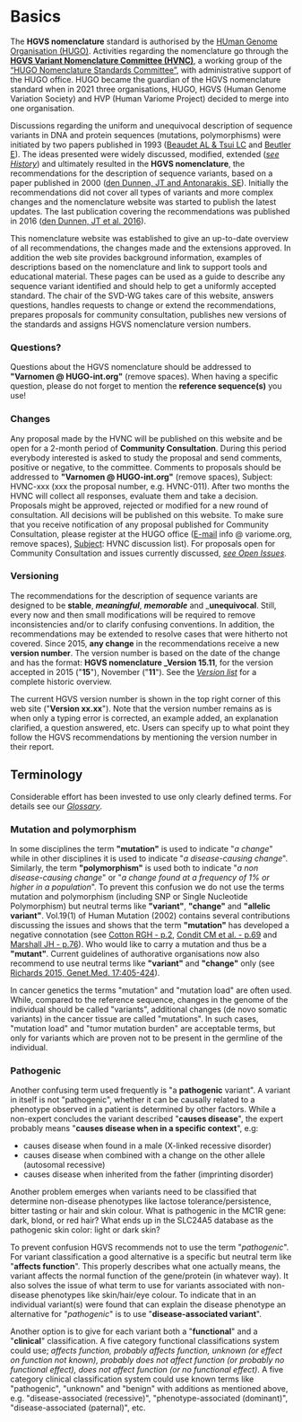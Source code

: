 # Basics

The **HGVS nomenclature** standard is authorised by the [HUman Genome Organisation (HUGO)](http://www.hugo-international.org). Activities regarding the nomenclature go through the [**HGVS Variant Nomenclature Committee (HVNC)**](http://varnomen.hgvs.org/HVNC), a working group of the [“HUGO Nomenclature Standards Committee”](https://www.hugo-international.org/standards/), with administrative support of the HUGO office. HUGO became the guardian of the HGVS nomenclature standard when in 2021 three organisations, HUGO, HGVS (Human Genome Variation Society) and HVP (Human Variome Project) decided to merge into one organisation.

Discussions regarding the uniform and unequivocal description of sequence variants in DNA and protein sequences (mutations, polymorphisms) were initiated by two papers published in 1993 ([Beaudet AL & Tsui LC](http://onlinelibrary.wiley.com/doi/10.1002/humu.1380020402/abstract) and [Beutler E](http://www.ncbi.nlm.nih.gov/pmc/articles/PMC1682427/pdf/ajhg00054-0240.pdf)). The ideas presented were widely discussed, modified, extended ([_see History_](/history)) and ultimately resulted in the **HGVS nomenclature**, the recommendations for the description of sequence variants, based on a paper published in 2000 ([den Dunnen, JT and Antonarakis, SE](http://www3.interscience.wiley.com/cgi-bin/fulltext/68503056/PDFSTART)). Initially the recommendations did not cover all types of variants and more complex changes and the nomenclature website was started to publish the latest updates. The last publication covering the recommendations was published in 2016 ([den Dunnen, JT et al. 2016](http://onlinelibrary.wiley.com/doi/10.1002/humu.22981/pdf)).

This nomenclature website was established to give an up-to-date overview of all recommendations, the changes made and the extensions approved. In addition the web site provides background information, examples of descriptions based on the nomenclature and link to support tools and educational material. These pages can be used as a guide to describe any sequence variant identified and should help to get a uniformly accepted standard. The chair of the SVD-WG takes care of this website, answers questions, handles requests to change or extend the recommendations, prepares proposals for community consultation, publishes new versions of the standards and assigns HGVS nomenclature version numbers.

### Questions?

Questions about the HGVS nomenclature should be addressed to **"Varnomen @ HUGO-int.org"** (remove spaces). When having a specific question, please do not forget to mention the **reference sequence(s)** you use!

### Changes

Any proposal made by the HVNC will be published on this website and be open for a 2-month period of **Community Consultation**. During this period everybody interested is asked to study the proposal and send comments, positive or negative, to the committee. Comments to proposals should be addressed to **"Varnomen @ HUGO-int.org"** (remove spaces), Subject: HVNC-xxx (xxx the proposal number, e.g. HVNC-011). After two months the HVNC will collect all responses, evaluate them and take a decision. Proposals might be approved, rejected or modified for a new round of consultation. All decisions will be published on this website. To make sure that you receive notification of any proposal published for Community Consultation, please register at the HUGO office (<u>E-mail</u> info @ variome.org, remove spaces), <u>Subject</u>: HVNC discussion list). For proposals open for Community Consultation and issues currently discussed, [_see Open Issues_](/recommendations/open-issues/).

### Versioning

The recommendations for the description of sequence variants are designed to be **stable**, _**meaningful**_, _**memorable**_ and _**unequivocal**. Still, every now and then small modifications will be required to remove inconsistencies and/or to clarify confusing conventions. In addition, the recommendations may be extended to resolve cases that were hitherto not covered. Since 2015, **any change** in the recommendations receive a new **version number**. The version number is based on the date of the change and has the format: **HGVS nomenclature _Version 15.11**, for the version accepted in 2015 ("**15**"), November ("**11**"). See the [_Version list_](/versioning/) for a complete historic overview. 

The current HGVS version number is shown in the top right corner of this web site ("**Version xx.xx**"). Note that the version number remains as is when only a typing error is corrected, an example added, an explanation clarified, a question answered, etc. Users can specify up to what point they follow the HGVS recommendations by mentioning the version number in their report.

## Terminology 

Considerable effort has been invested to use only clearly defined terms. For details see our [_Glossary_](/background/glossary/).

### Mutation and polymorphism

In some disciplines the term **"mutation"** is used to indicate "_a change_" while in other disciplines it is used to indicate "_a disease-causing change_". Similarly, the term **"polymorphism"** is used both to indicate "_a non disease-causing change_" or "_a change found at a frequency of 1% or higher in a population_". To prevent this confusion we do not use the terms mutation and polymorphism (including SNP or Single Nucleotide Polymorphism) but neutral terms like **"variant"**, **"change"** and **"allelic variant"**. Vol.19(1) of Human Mutation (2002) contains several contributions discussing the issues and shows that the term **"mutation"** has developed a negative connotation (see [Cotton RGH - p.2](http://onlinelibrary.wiley.com/doi/10.1002/humu.10029/pdf), [Condit CM et al. - p.69](http://onlinelibrary.wiley.com/doi/10.1002/humu.10023/pdf) and [Marshall JH - p.76](http://onlinelibrary.wiley.com/doi/10.1002/humu.10021/pdf)). Who would like to carry a mutation and thus be a **"mutant"**.  Current guidelines of authorative organisations now also recommend to use neutral terms like **"variant"** and **"change"** only (see [Richards 2015, Genet.Med. 17:405-424](http://www.nature.com/gim/journal/v17/n5/pdf/gim201530a.pdf)).

In cancer genetics the terms "mutation" and "mutation load" are often used. While, compared to the reference sequence, changes in the genome of the individual should be called "variants", additional changes (de novo somatic variants) in the cancer tissue are called "mutations". In such cases, "mutation load" and "tumor mutation burden" are acceptable terms, but only for variants which are proven not to be present in the germline of the individual.

### Pathogenic

Another confusing term used frequently is "a **pathogenic** variant". A variant in itself is not "pathogenic", whether it can be causally related to a phenotype observed in a patient is determined by other factors. While a non-expert concludes the variant described "**causes disease**", the expert probably means "**causes disease when in a specific context**", e.g:

*   causes disease when found in a male (X-linked recessive disorder)
*   causes disease when combined with a change on the other allele (autosomal recessive)
*   causes disease when inherited from the father (imprinting disorder)

Another problem emerges when variants need to be classified that determine non-disease phenotypes like lactose tolerance/persistence, bitter tasting or hair and skin colour. What is pathogenic in the MC1R gene: dark, blond, or red hair?  What ends up in the SLC24A5 database as the pathogenic skin color: light or dark skin?

To prevent confusion HGVS recommends not to use the term "_pathogenic_". For variant classification a good alternative is a specific but neutral term like "**affects function**". This properly describes what one actually means, the variant affects the normal function of the gene/protein (in whatever way). It also solves the issue of what term to use for variants associated with non-disease phenotypes like skin/hair/eye colour. To indicate that in an individual variant(s) were found that can explain the disease phenotype an alternative for "_pathogenic_" is to use "**disease-associated variant**".

Another option is to give for each variant both a "**functional**" and a "**clinical**" classification. A five category functional classifications system could use; _affects function,  probably affects function,  unknown (or effect on function not known),  probably does not affect function (or probably no functional effect),  does not affect function (or no functional effect)_. A five category clinical classification system could use known terms like "pathogenic", "unknown" and "benign" with additions as mentioned above, e.g. "disease-associated (recessive)", "phenotype-associated (dominant)", "disease-associated (paternal)", etc.
